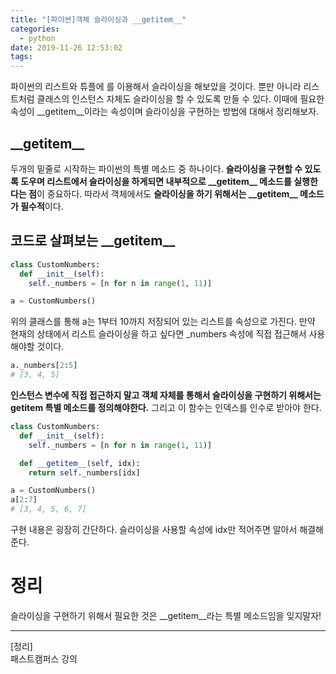 ```yaml
---
title: "[파이썬]객체 슬라이싱과 __getitem__"
categories:
  - python
date: 2019-11-26 12:53:02
tags:
---
```


파이썬의 리스트와 튜플에 [](대괄호)를 이용해서 슬라이싱을 해보았을 것이다. 뿐만 아니라 리스트처럼 클래스의 인스턴스 자체도 슬라이싱을 할 수 있도록 만들 수 있다. 이때에 필요한 속성이 \_\_getitem\_\_이라는 속성이며 슬라이싱을 구현하는 방법에 대해서 정리해보자.

## \_\_getitem\_\_

두개의 밑줄로 시작하는 파이썬의 특별 메소드 중 하나이다. **슬라이싱을 구현할 수 있도록 도우며 리스트에서 슬라이싱을 하게되면 내부적으로 \_\_getitem\_\_ 메소드를 실행한다는 점**이 중요하다. 따라서 객체에서도 **슬라이싱을 하기 위해서는 \_\_getitem\_\_ 메소드가 필수적**이다.

## 코드로 살펴보는 \_\_getitem\_\_

```python
class CustomNumbers:
  def __init__(self):
    self._numbers = [n for n in range(1, 11)]

a = CustomNumbers()
```

위의 클래스를 통해 a는 1부터 10까지 저장되어 있는 리스트를 속성으로 가진다. 만약 현재의 상태에서 리스트 슬라이싱을 하고 싶다면 \_numbers 속성에 직접 접근해서 사용해야할 것이다.

```python
a._numbers[2:5]
# [3, 4, 5]
```

**인스턴스 변수에 직접 접근하지 말고 객체 자체를 통해서 슬라이싱을 구현하기 위해서는 **getitem** 특별 메소드를 정의해야한다.** 그리고 이 함수는 인덱스를 인수로 받아야 한다.

```python
class CustomNumbers:
  def __init__(self):
    self._numbers = [n for n in range(1, 11)]

  def __getitem__(self, idx):
    return self._numbers[idx]

a = CustomNumbers()
a[2:7]
# [3, 4, 5, 6, 7]
```

구현 내용은 굉장히 간단하다. 슬라이싱을 사용할 속성에 idx만 적어주면 알아서 해결해준다.

# 정리

슬라이싱을 구현하기 위해서 필요한 것은 \_\_getitem\_\_라는 특별 메소드임을 잊지말자!

---

[정리]  
패스트캠퍼스 강의
